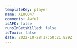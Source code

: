 ```yaml
---
templateKey: player
name: XLOCO47
comments: Awful
isAFK: false
runsInGetsKilled: false
isToxic: false
date: 2022-10-28T17:50:21.829Z
---
```

